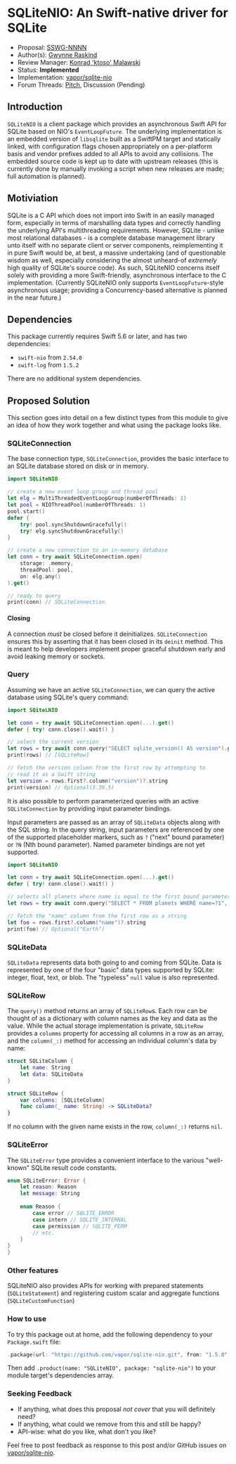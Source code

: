 # SQLiteNIO: An Swift-native driver for SQLite

* Proposal: [SSWG-NNNN](https://github.com/swift-server/sswg/tree/gwynne-sqlite-nio-proposal/proposals/NNNN-sqlite-nio.md)
* Author(s): [Gwynne Raskind](https://github.com/gwynne)
* Review Manager: [Konrad 'ktoso' Malawski](https://github.com/ktoso)
* Status: **Implemented**
* Implementation: [vapor/sqlite-nio](https://github.com/vapor/sqlite-nio)
* Forum Threads: [Pitch](https://forums.swift.org/t/sqlitenio/46664/25), Discussion (Pending)

## Introduction

`SQLiteNIO` is a client package which provides an asynchronous Swift API for SQLite based on NIO's `EventLoopFuture`. The underlying implementation is an embedded version of `libsqlite` built as a SwiftPM target and statically linked, with configuration flags chosen appropriately on a per-platform basis and vendor prefixes added to all APIs to avoid any collisions. The embedded source code is kept up to date with upstream releases (this is currently done by manually invoking a script when new releases are made; full automation is planned).

## Motiviation

SQLite is a C API which does not import into Swift in an easily managed form, especially in terms of marshalling data types and correctly handling the underlying API's multithreading requirements. However, SQLite - unlike most relational databases - is a complete database management library unto itself with no separate client or server components, reimplementing it in pure Swift would be, at best, a massive undertaking (and of questionable wisdom as well, especially considering the almost unheard-of _extremely_ high quality of SQLite's source code). As such, SQLiteNIO concerns itself solely with providing a more Swift-friendly, asynchronous interface to the C implementation. (Currently SQLiteNIO only supports `EventLoopFuture`-style asynchronous usage; providing a Concurrency-based alternative is planned in the near future.)

## Dependencies

This package currently requires Swift 5.6 or later, and has two dependencies:

- `swift-nio` from `2.54.0`
- `swift-log` from `1.5.2`

There are no additional system dependencies.

## Proposed Solution

This section goes into detail on a few distinct types from this module to give an idea of how they work together and what using the package looks like.

### SQLiteConnection

The base connection type, `SQLiteConnection`, provides the basic interface to an SQLite database stored on disk or in memory.

```swift
import SQLiteNIO

// create a new event loop group and thread pool
let elg = MultiThreadedEventLoopGroup(numberOfThreads: 1)
let pool = NIOThreadPool(numberOfThreads: 1)
pool.start()
defer {
    try! pool.syncShutdownGracefully()
    try! elg.syncShutdownGracefully()
}

// create a new connection to an in-memory database
let conn = try await SQLiteConnection.open(
    storage: .memory,
    threadPool: pool,
    on: elg.any()
).get()

// ready to query
print(conn) // SQLiteConnection
```

#### Closing

A connection _must_ be closed before it deinitializes. `SQLiteConnection` ensures this by asserting that it has been closed in its `deinit` method. This is meant to help developers implement proper graceful shutdown early and avoid leaking memory or sockets. 

### Query

Assuming we have an active `SQLiteConnection`, we can query the active database using SQLite's query command:

```swift
import SQiteLNIO

let conn = try await SQLiteConnection.open(...).get()
defer { try! conn.close().wait() }

// select the current version
let rows = try await conn.query("SELECT sqlite_version() AS version").get()
print(rows) // [SQLiteRow]

// fetch the version column from the first row by attempting to
// read it as a Swift string
let version = rows.first?.column("version")?.string
print(version) // Optional(3.39.5)
```

It is also possible to perform parameterized queries with an active `SQLiteConnection` by providing input parameter bindings.

Input parameters are passed as an array of `SQLiteData` objects along with the SQL string. In the query string, input parameters are referenced by one of the supported placeholder markers, such as `?` ("next" bound parameter) or `?N` (Nth bound parameter). Named parameter bindings are not yet supported.

```swift
import SQLiteNIO

let conn = try await SQLiteConnection.open(...).get()
defer { try! conn.close().wait() }

// selects all planets where name is equal to the first bound parameter
let rows = try await conn.query("SELECT * FROM planets WHERE name=?1", [.text("Earth")]).get()

// fetch the "name" column from the first row as a string
let foo = rows.first?.column("name")?.string
print(foo) // Optional("Earth")
```

### SQLiteData

`SQLiteData` represents data both going to and coming from SQLite. Data is represented by one of the four "basic" data types supported by SQLite: integer, float, text, or blob. The "typeless" `null` value is also represented.

### SQLiteRow

The `query()` method returns an array of `SQLiteRow`s. Each row can be thought of as a dictionary with column names as the key and data as the value. While the actual storage implementation is private, `SQLiteRow` provides a `columms` property for accessing all columns in a row as an array, and the `column(_:)` method for accessing an individual column's data by name:

```swift
struct SQLiteColumn {
    let name: String
    let data: SQLiteData
}

struct SQLiteRow {
    var columns: [SQLiteColumn]
	func column(_ name: String) -> SQLiteData?
}
```

If no column with the given name exists in the row, `column(_:)` returns `nil`.

### SQLiteError

The `SQLiteError` type provides a convenient interface to the various "well-known" SQLite result code constants.

```swift
enum SQLiteError: Error {
    let reason: Reason
    let message: String
    
    enum Reason {
        case error // SQLITE_ERROR
        case intern // SQLITE_INTERNAL
        case permission // SQLITE_PERM
        // etc.
    }
}
}
```

### Other features

SQLiteNIO also provides APIs for working with prepared statements (`SQLiteStatement`) and registering custom scalar and aggregate functions (`SQLiteCustomFunction`)

### How to use

To try this package out at home, add the following dependency to your `Package.swift` file:

```swift
.package(url: "https://github.com/vapor/sqlite-nio.git", from: "1.5.0"),
```

Then add `.product(name: "SQLiteNIO", package: "sqlite-nio")` to your module target's dependencies array.

### Seeking Feedback

* If anything, what does this proposal *not cover* that you will definitely need?
* If anything, what could we remove from this and still be happy?
* API-wise: what do you like, what don't you like?

Feel free to post feedback as response to this post and/or GitHub issues on [vapor/sqlite-nio](https://github.com/vapor/sqlite-nio).
